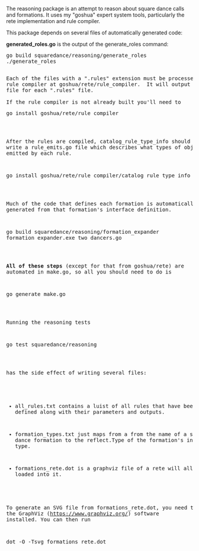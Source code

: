The reasoning package is an attempt to reason about square dance calls
and formations.  It uses my "goshua" expert system tools, particularly
the rete implementation and rule compiler.

This package depends on several files of automatically generated code:

<b>generated_roles.go</b> is the output of the generate_roles command:

<pre>
go build squaredance/reasoning/generate_roles
./generate_roles
<pre>

Each of the files with a ".rules" extension must be processed by the
rule compiler at goshua/rete/rule_compiler.  It will output one ".go"
file for each ".rules" file.

If the rule compiler is not already built you'll need to
<pre>
go install goshua/rete/rule_compiler
</pre>

After the rules are compiled, catalog_rule_type_info should be run to
write a rule_emits.go file which describes what types of objects are
emitted by each rule.
<pre>
go install goshua/rete/rule_compiler/catalog_rule_type_info
</pre>


Much of the code that defines each formation is automatically
generated from that formation's interface definition.

<pre>
go build squaredance/reasoning/formation_expander
formation_expander.exe two_dancers.go
</pre>

<b>All of these steps</b> (except for that from goshua/rete)
are automated in make.go, so all you should need to do is

<pre>
go generate make.go
</pre>


Running the reasoning tests
<pre>
go test squaredance/reasoning
</pre>
has the side effect of writing several files:

* all_rules.txt contains a luist of all rules that have been defined along with their parameters and outputs.

* formation_types.txt just maps from a from the name of a square dance formation to the reflect.Type of the formation's interface type.

* formations_rete.dot is a graphviz file of a rete will all rules loaded into it.

To generate an SVG file from formations_rete.dot, you need to have the
GraphViz (https://www.graphviz.org/) software installed.  You can then
run
<pre>
dot -O -Tsvg formations_rete.dot
</pre>
